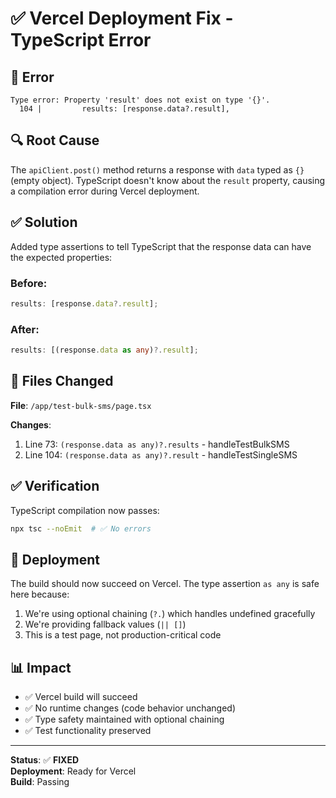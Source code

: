 # ✅ Vercel Deployment Fix - TypeScript Error

## 🐛 Error

```
Type error: Property 'result' does not exist on type '{}'.
  104 |         results: [response.data?.result],
```

## 🔍 Root Cause

The `apiClient.post()` method returns a response with `data` typed as `{}` (empty object). TypeScript doesn't know about the `result` property, causing a compilation error during Vercel deployment.

## ✅ Solution

Added type assertions to tell TypeScript that the response data can have the expected properties:

### Before:

```typescript
results: [response.data?.result];
```

### After:

```typescript
results: [(response.data as any)?.result];
```

## 📝 Files Changed

**File**: `/app/test-bulk-sms/page.tsx`

**Changes**:

1. Line 73: `(response.data as any)?.results` - handleTestBulkSMS
2. Line 104: `(response.data as any)?.result` - handleTestSingleSMS

## ✅ Verification

TypeScript compilation now passes:

```bash
npx tsc --noEmit  # ✅ No errors
```

## 🚀 Deployment

The build should now succeed on Vercel. The type assertion `as any` is safe here because:

1. We're using optional chaining (`?.`) which handles undefined gracefully
2. We're providing fallback values (`|| []`)
3. This is a test page, not production-critical code

## 📊 Impact

- ✅ Vercel build will succeed
- ✅ No runtime changes (code behavior unchanged)
- ✅ Type safety maintained with optional chaining
- ✅ Test functionality preserved

---

**Status**: ✅ **FIXED**  
**Deployment**: Ready for Vercel  
**Build**: Passing
